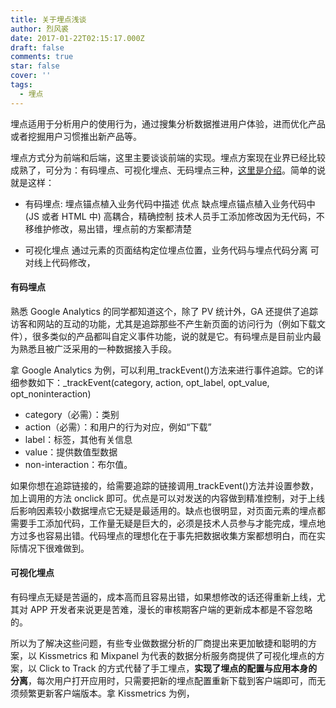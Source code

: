 ```yaml
---
title: 关于埋点浅谈
author: 烈风裘
date: 2017-01-22T02:15:17.000Z
draft: false
comments: true
star: false
cover: ''
tags: 
  - 埋点
---
```


埋点适用于分析用户的使用行为，通过搜集分析数据推进用户体验，进而优化产品或者挖掘用户习惯推出新产品等。

埋点方式分为前端和后端，这里主要谈谈前端的实现。埋点方案现在业界已经比较成熟了，可分为：有码埋点、可视化埋点、无码埋点三种，[这里是介绍](http://www.jianshu.com/p/afd601e07bf0)。简单的说就是这样：

- 有码埋点: 埋点锚点植入业务代码中描述 优点 缺点埋点锚点植入业务代码中(JS 或者 HTML 中) 高耦合，精确控制 技术人员手工添加修改因为无代码，不移维护修改，易出错，埋点前的方案都清楚

- 可视化埋点 通过元素的页面结构定位埋点位置，业务代码与埋点代码分离 可对线上代码修改，

#### 有码埋点

熟悉 Google Analytics 的同学都知道这个，除了 PV 统计外，GA 还提供了追踪访客和网站的互动的功能，尤其是追踪那些不产生新页面的访问行为（例如下载文件），很多类似的产品都叫自定义事件功能，说的就是它。有码埋点是目前业内最为熟悉且被广泛采用的一种数据接入手段。

拿 Google Analytics 为例，可以利用\_trackEvent()方法来进行事件追踪。它的详细参数如下：\_trackEvent(category, action, opt_label, opt_value, opt_noninteraction)

- category（必需）：类别
- action（必需）：和用户的行为对应，例如“下载”
- label：标签，其他有关信息
- value：提供数值型数据
- non-interaction：布尔值。

如果你想在追踪链接的，给需要追踪的链接调用\_trackEvent()方法并设置参数，加上调用的方法 onclick 即可。优点是可以对发送的内容做到精准控制，对于上线后影响因素较小数据埋点它无疑是最适用的。缺点也很明显，对页面元素的埋点都需要手工添加代码，工作量无疑是巨大的，必须是技术人员参与才能完成，埋点地方过多也容易出错。代码埋点的理想化在于事先把数据收集方案都想明白，而在实际情况下很难做到。

#### 可视化埋点

有码埋点无疑是苦逼的，成本高而且容易出错，如果想修改的话还得重新上线，尤其对 APP 开发者来说更是苦难，漫长的审核期客户端的更新成本都是不容忽略的。

所以为了解决这些问题，有些专业做数据分析的厂商提出来更加敏捷和聪明的方案，以 Kissmetrics 和 Mixpanel 为代表的数据分析服务商提供了可视化埋点的方案，以 Click to Track 的方式代替了手工埋点，**实现了埋点的配置与应用本身的分离**，每次用户打开应用时，只需要把新的埋点配置重新下载到客户端即可，而无须频繁更新客户端版本。拿 Kissmetrics 为例，
